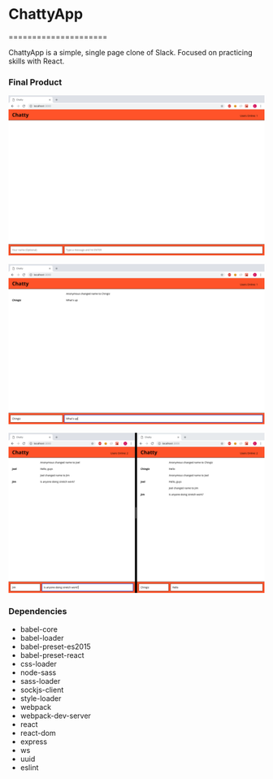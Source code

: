 # ChattyApp
=====================

ChattyApp is a simple, single page clone of Slack. Focused on practicing skills with React.

### Final Product


!["Screenshot of tweets1"](https://github.com/Chinatriczeps/chatty-app/blob/master/screens/Main-page.png)

!["Screenshot of tweets1"](https://github.com/Chinatriczeps/chatty-app/blob/master/screens/feature-change-user.png)

!["Screenshot of tweets1"](https://github.com/Chinatriczeps/chatty-app/blob/master/screens/feature-usersOnline.png)

### Dependencies

- babel-core
- babel-loader
- babel-preset-es2015
- babel-preset-react
- css-loader
- node-sass
- sass-loader
- sockjs-client
- style-loader
- webpack
- webpack-dev-server
- react
- react-dom
- express
- ws
- uuid
- eslint